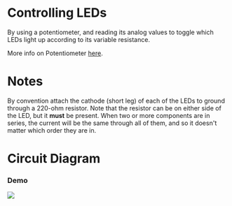 # Controlling LEDs

By using a potentiometer, and reading its analog values to toggle which LEDs light up according to its variable resistance.

More info on Potentiometer [here](https://www.arduino.cc/en/tutorial/potentiometer).

# Notes

By convention attach the cathode (short leg) of each of the LEDs to ground through a 220-ohm resistor. Note that the resistor can be on either side of the LED, but it **must** be present. When two or more components are in series, the current will be the same through all of them, and so it doesn't matter which order they are in.

# Circuit Diagram



### Demo

![](Controlling_LEDs_Demo.gif)
